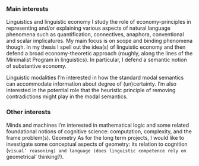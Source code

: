 ### Main interests 

Linguistics and linguistic economy I study the role of economy-principles in representing and/or explaining various aspects of natural language phenomena such as quantification, connectives, anaphora, conventional and scalar implicatures. My main focus is on scope and binding phenomena though.
In my thesis I spell out the idea(s) of linguistic economy and then defend a broad economy-theoretic approach (roughly, along the lines of the Minimalist Program in linguistics). In particular, I defend a semantic notion of substantive economy.

Linguistic modalities I’m interested in how the standard modal semantics can accommodate information about degree of (un)certainty. I’m also interested in the potential role that the heuristic principle of removing contradictions might play in the modal semantics.

### Other interests

Minds and machines I’m interested in mathematical logic and some related foundational notions of cognitive science: computation, complexity, and the frame problem(s).
Geometry As for the long term projects, I would like to investigate some conceptual aspects of geometry: its relation to cognition (`visual’ reasoning) and language (does linguistic competence rely on `geometrical’ thinking?).
